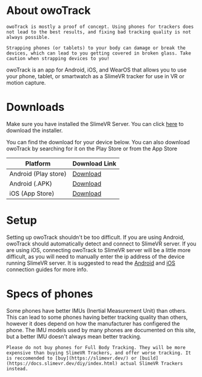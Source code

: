 # About owoTrack

```admonish warning
owoTrack is mostly a proof of concept. Using phones for trackers does not lead to the best results, and fixing bad tracking quality is not always possible.
```
```admonish danger
Strapping phones (or tablets) to your body can damage or break the devices, which can lead to you getting covered in broken glass. Take caution when strapping devices to you!
```

owoTrack is an app for Android, iOS, and WearOS that allows you to use your phone, tablet, or smartwatch as a SlimeVR tracker for use in VR or motion capture.

# Downloads

Make sure you have installed the SlimeVR Server. You can click [here](https://slimevr.dev/download) to download the installer.

You can find the download for your device below. You can also download owoTrack by searching for it on the Play Store or from the App Store

| Platform             | Download Link |
|----------------------|---------------|
| Android (Play store) | [Download](https://play.google.com/store/apps/details?id=org.ovrgyrotrackersync) |
| Android (.APK)       | [Download](https://mega.nz/file/SVA2zLIZ#4w3KZlLGd8nEwHcxXhXCKrJYkrdzryguqN3Wv6IwFA8) |
| iOS     (App Store)  | [Download](https://apps.apple.com/au/app/owotrack/id1563711037) |

# Setup

Setting up owoTrack shouldn't be too difficult. If you are using Android, owoTrack should automatically detect and connect to SlimeVR server. If you are using iOS, connecting owoTrack to SlimeVR server will be a little more difficult, as you will need to manually enter the ip address of the device running SlimeVR server. It is suggested to read the [Android](android/connecting.md) and [iOS](ios/connecting.md) connection guides for more info.

# Specs of phones

Some phones have better IMUs (Inertial Measurement Unit) than others. This can lead to some phones having better tracking quality than others, however it does depend on how the manufacturer has configered the phone. The IMU models used by many phones are documented on this site, but a better IMU doesn't always mean better tracking.

```admonish warning
Please do not buy phones for Full Body Tracking. They will be more expensive than buying SlimeVR Trackers, and offer worse tracking. It is reccomended to [buy](https://slimevr.dev/) or [build](https://docs.slimevr.dev/diy/index.html) actual SlimeVR Trackers instead.
```
